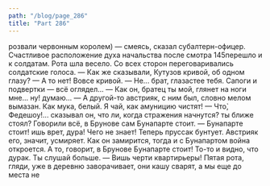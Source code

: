 ```yaml
---
path: "/blog/page_286"
title: "Part 286"
---
```


розвали червонным королем) — смеясь, сказал субалтерн-офицер.
Счастливое расположение духа начальства после смотра 145перешло и к солдатам. Рота шла весело. Со всех сторон переговаривались солдатские голоса.
— Как же сказывали, Кутузов кривой, об одном глазу?
— А то нет! Вовсе кривой.
— Не... брат, глазастее тебя. Сапоги и подвертки — всё оглядел...
— Как он, братец ты мой, глянет на ноги мне... ну! думаю...
— А другой-то австрияк, с ним был, словно мелом вымазан. Как мука, белый. Я чай, как амуницию чистят!
— Что̀, Федешоу!... сказывал он, что ли, когда стражения начнутся? ты ближе стоял? Говорили всё, в Брунове сам Бунапарте стоит.
— Бунапарте стоит! ишь врет, дура! Чего не знает! Теперь пруссак бунтует. Австрияк его, значит, усмиряет. Как он замирится, тогда и с Бунапартом война откроется. А то, говорит, в Брунове Бунапарте стоит! То-то и видно, что дурак. Ты слушай больше.
— Вишь черти квартирьеры! Пятая рота, гляди, уже в деревню заворачивает, они кашу сварят, а мы еще до места не
